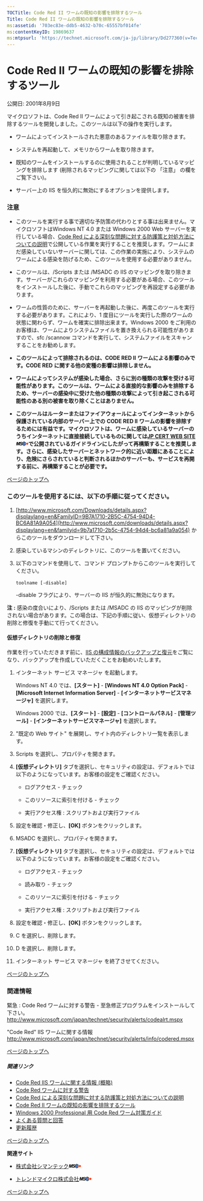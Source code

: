 ```yaml
---
TOCTitle: Code Red II ワームの既知の影響を排除するツール
Title: Code Red II ワームの既知の影響を排除するツール
ms:assetid: '703ec83e-ddb5-4632-b70c-65557bf014fe'
ms:contentKeyID: 19869637
ms:mtpsurl: 'https://technet.microsoft.com/ja-jp/library/Dd277360(v=TechNet.10)'
---
```


Code Red II ワームの既知の影響を排除するツール
==============================================

公開日: 2001年8月9日

マイクロソフトは、Code Red II ワームによって引き起こされる既知の被害を排除するツールを開発しました。このツールは以下の操作を実行します。

-   ワームによってインストールされた悪意のあるファイルを取り除きます。

-   システムを再起動して、メモリからワームを取り除きます。

-   既知のワームをインストールするのに使用されることが判明しているマッピングを排除します (削除されるマッピングに関しては以下の 「注意」 の欄をご覧下さい)。

-   サーバー上の IIS を恒久的に無効にするオプションを提供します。

### 注意

-   このツールを実行する事で適切な予防策の代わりとする事は出来ません。マイクロソフトはWindows NT 4.0 または Windows 2000 Web サーバーを実行している場合、[Code Red による深刻な問題に対する防護策と対処方法についての説明](http://www.microsoft.com/japan/technet/security/alerts/codeptch.mspx)で公開している作業を実行することを推奨します。ワームにまだ感染していないサーバーに関しては、この作業の実施により、システムのワームによる感染を防げるため、このツールを使用する必要がありません。

-   このツールは、/Scripts または /MSADC の IIS のマッピングを取り除きます。サーバーがこれらのマッピングを利用する必要がある場合、このツールをインストールした後に、手動でこれらのマッピングを再設定する必要があります。

-   ワームの性質のために、サーバーを再起動した後に、再度このツールを実行する必要があります。これにより、1 度目にツールを実行した際のワームの状態に関わらず、ワームを確実に排除出来ます。Windows 2000 をご利用のお客様は、ワームによりシステムファイルを置き換えられる可能性がありますので、sfc /scannow コマンドを実行して、システムファイルをスキャンすることをお勧めします。

-   **このツールによって排除されるのは、CODE RED II** **ワームによる影響のみです。CODE RED** **に関する他の変種の影響は排除しません。**

-   **ワームによってシステムが感染した場合、さらに別の種類の攻撃を受ける可能性があります。このツールは、ワームによる直接的な影響のみを排除するため、サーバーの感染中に受けた他の種類の攻撃によって引き起こされる可能性のある別の被害を取り除くことはありません。**

-   **このツールはルーターまたはファイアウォールによってインターネットから保護されている内部のサーバー上での** **CODE RED II** **ワームの影響を排除するためには有益です。マイクロソフトは、ワームに感染しているサーバーのうちインターネットに直接接続しているものに関しては**[**JP CERT WEB SITE**](http://www.jpcert.or.jp/ed/199x/99-0002-01.txt)![](images/Dd277360.leave-ms(ja-jp,TechNet.10).gif)**で公開されているガイドラインにしたがって再構築することを推奨します。さらに、感染したサーバーとネットワーク的に近い距離にあることにより、危険にさらされていると判断されるほかのサーバーも、サービスを再開する前に、再構築することが必要です。**

[](#mainsection)[ページのトップへ](#mainsection)

### このツールを使用するには、以下の手順に従ってください。

1.  [http://www.microsoft.com/Downloads/details.aspx?displaylang=en&FamilyID=9B7A1710-2B5C-4754-94D4-BC6A81A9A054](http://www.microsoft.com/downloads/details.aspx?displaylang=en&familyid=9b7a1710-2b5c-4754-94d4-bc6a81a9a054) からこのツールをダウンロードして下さい。

2.  感染しているマシンのディレクトリに、このツールを置いてください。

3.  以下のコマンドを使用して、コマンド プロンプトからこのツールを実行してください。

    ```
    toolname [-disable]
    ```
    -disable フラグにより、サーバーの IIS が恒久的に無効になります。

**注** **:** 感染の度合いにより、/Scripts または /MSADC の IIS のマッピングが削除されない場合があります。この場合は、下記の手順に従い、仮想ディレクトリの削除と修復を手動にて行ってください。

#### 仮想ディレクトリの削除と修復

作業を行っていただきます前に、[IIS の構成情報のバックアップと復元](http://www.microsoft.com/japan/technet/security/alerts/codeptch.mspx)をご覧になり、バックアップを作成していただくことをお勧めいたします。

1.  インターネット サービス マネージャ を起動します。

    Windows NT 4.0 では、**\[スタート\]** - **\[Windows NT 4.0 Option Pack\]** - **\[Microsoft Internet Information Server\]** - **\[インターネットサービスマネージャ\]** を選択します。

    Windows 2000 では、**\[スタート\]** - **\[設定\]** - **\[コントロールパネル\]** - **\[管理ツール\]** - **\[インターネットサービスマネージャ\]** を選択します。

2.  "既定の Web サイト" を展開し、サイト内のディレクトリ一覧を表示します。

3.  Scripts を選択し、プロパティを開きます。

4.  **\[仮想ディレクトリ\]** タブを選択し、セキュリティの設定は、デフォルトでは以下のようになっています。お客様の設定をご確認ください。

    -   ログアクセス - チェック

    -   このリソースに索引を付ける - チェック

    -   実行アクセス権 : スクリプトおよび実行ファイル

5.  設定を確認・修正し、**\[OK\]** ボタンをクリックします。

6.  MSADC を選択し、プロパティを開きます。

7.  **\[仮想ディレクトリ\]** タブを選択し、セキュリティの設定は、デフォルトでは以下のようになっています。お客様の設定をご確認ください。

    -   ログアクセス - チェック

    -   読み取り - チェック

    -   このリソースに索引を付ける - チェック

    -   実行アクセス権 : スクリプトおよび実行ファイル

8.  設定を確認・修正し、**\[OK\]** ボタンをクリックします。

9.  C を選択し、削除します。

10. D を選択し、削除します。

11. インターネット サービス マネージャ を終了させてください。

[](#mainsection)[ページのトップへ](#mainsection)

### 関連情報

緊急 : Code Red ワームに対する警告 - 至急修正プログラムをインストールして下さい。  
<http://www.microsoft.com/japan/technet/security/alerts/codealrt.mspx>

"Code Red" IIS ワームに関する情報  
<http://www.microsoft.com/japan/technet/security/alerts/info/codered.mspx>

[](#mainsection)[ページのトップへ](#mainsection)

##### 関連リンク

-   [Code Red IIS ワームに関する情報 (概略)](http://www.microsoft.com/japan/technet/security/alerts/info/codered.mspx)
-   [Code Red ワームに対する警告](http://www.microsoft.com/japan/technet/security/alerts/codealrt.mspx)
-   [Code Red による深刻な問題に対する防護策と対処方法についての説明](http://www.microsoft.com/japan/technet/security/alerts/codeptch.mspx)
-   [Code Red II ワームの既知の影響を排除するツール](https://technet.microsoft.com/ja-jp/library/703ec83e-ddb5-4632-b70c-65557bf014fe(v=TechNet.10))
-   [Windows 2000 Professional 用 Code Red ワーム対策ガイド](http://www.microsoft.com/japan/technet/security/alerts/codestep.mspx)
-   [よくある質問と回答](http://www.microsoft.com/japan/technet/security/alerts/codefaq.mspx)
-   [更新履歴](http://www.microsoft.com/japan/technet/security/alerts/codeuprcd.mspx)

[](#mainsection)[ページのトップへ](#mainsection)

**関連サイト**

-   [株式会社シマンテック](http://www.symantec.com/ja/jp/security_response/writeup.jsp?docid=2001-071911-5755-99)![](images/Dd277360.leave-ms(ja-jp,TechNet.10).gif)

-   [トレンドマイクロ株式会社](http://www.trendmicro.co.jp/esolution/solutiondetail.asp?solutionid=3057)![](images/Dd277360.leave-ms(ja-jp,TechNet.10).gif)

[](#mainsection)[ページのトップへ](#mainsection)
